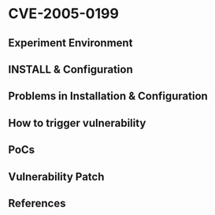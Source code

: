 # CVE-2005-0199

## Experiment Environment

## INSTALL & Configuration

## Problems in Installation & Configuration

## How to trigger vulnerability

## PoCs

## Vulnerability Patch

## References
